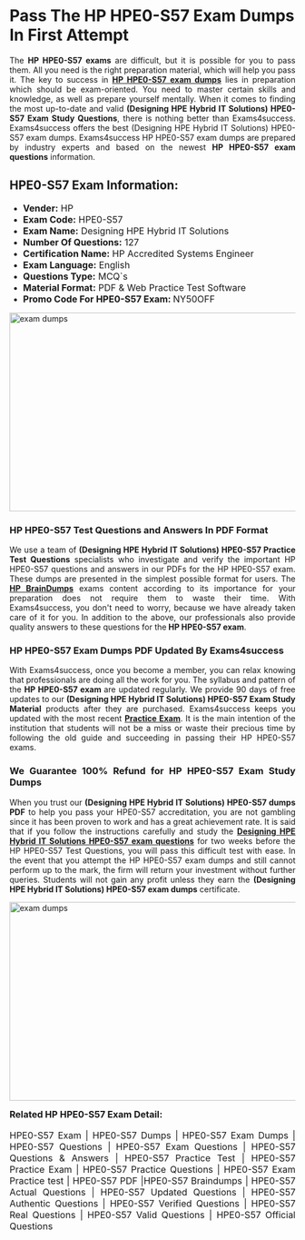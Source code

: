 <h1><strong><strong>Pass The HP HPE0-S57 Exam Dumps In First Attempt</strong></strong></h1> <p style="text-align:justify">The <strong>HP HPE0-S57 exams</strong> are difficult, but it is possible for you to pass them. All you need is the right preparation material, which will help you pass it. The key to success in <a href="https://www.exams4success.com/hp/hpe0-s57-pdf-exam-dumps"><strong>HP HPE0-S57 exam dumps</strong></a> lies in preparation which should be exam-oriented. You need to master certain skills and knowledge, as well as prepare yourself mentally. When it comes to finding the most up-to-date and valid <strong>(Designing HPE Hybrid IT Solutions) HPE0-S57 Exam Study Questions</strong>, there is nothing better than Exams4success. Exams4success offers the best (Designing HPE Hybrid IT Solutions) HPE0-S57 exam dumps. Exams4success HP HPE0-S57 exam dumps are prepared by industry experts and based on the newest <strong>HP HPE0-S57 exam questions</strong> information.</p> <h2><strong><strong>HPE0-S57 Exam Information:</strong></strong></h2> <ul> <li><span style="font-size:16px"><strong>Vender:</strong> HP</span></li> <li><span style="font-size:16px"><strong>Exam Code:</strong> HPE0-S57</span></li> <li><span style="font-size:16px"><strong>Exam Name:</strong> Designing HPE Hybrid IT Solutions</span></li> <li><span style="font-size:16px"><strong>Number Of Questions:</strong> 127</span></li> <li><span style="font-size:16px"><strong>Certification Name:</strong> HP Accredited Systems Engineer</span></li> <li><span style="font-size:16px"><strong>Exam Language:</strong> English</span></li> <li><span style="font-size:16px"><strong>Questions Type:</strong> MCQ`s</span></li> <li><span style="font-size:16px"><strong>Material Format:</strong> PDF & Web Practice Test Software</span></li> <li><span style="font-size:16px"><strong>Promo Code For HPE0-S57 Exam: </strong>NY50OFF</span></li> </ul> <p><a href="https://www.exams4success.com/hp/hpe0-s57-pdf-exam-dumps" rel="no-follow"><img alt="exam dumps" src="https://www.certcollections.com/uploads/content/infrist1.png" style="height:350px; width:750px" /></a></p> <h3><strong>HP HPE0-S57 Test Questions and Answers In PDF Format</strong></h3> <p style="text-align:justify">We use a team of <strong>(Designing HPE Hybrid IT Solutions) HPE0-S57 Practice Test Questions</strong> specialists who investigate and verify the important HP HPE0-S57 questions and answers in our PDFs for the HP HPE0-S57 exam. These dumps are presented in the simplest possible format for users. The <a href="https://www.exams4success.com/hp-exam-dumps"><strong>HP BrainDumps</strong></a> exams content according to its importance for your preparation does not require them to waste their time. With Exams4success, you don't need to worry, because we have already taken care of it for you. In addition to the above, our professionals also provide quality answers to these questions for the<strong> HP HPE0-S57 exam</strong>.</p> <h3><strong> HP HPE0-S57 Exam Dumps PDF Updated By Exams4success</strong></h3> <p style="text-align:justify">With Exams4success, once you become a member, you can relax knowing that professionals are doing all the work for you. The syllabus and pattern of the <strong>HP HPE0-S57 exam </strong>are updated regularly. We provide 90 days of free updates to our <strong>(Designing HPE Hybrid IT Solutions) HPE0-S57 Exam Study Material</strong> products after they are purchased. Exams4success keeps you updated with the most recent <a href="https://www.exams4success.com/"><strong>Practice Exam</strong></a>. It is the main intention of the institution that students will not be a miss or waste their precious time by following the old guide and succeeding in passing their HP HPE0-S57 exams.</p> <h3 style="text-align:justify"><strong>We Guarantee 100% Refund for HP HPE0-S57 Exam Study Dumps</strong></h3> <p style="text-align:justify">When you trust our <strong>(Designing HPE Hybrid IT Solutions) HPE0-S57 dumps PDF</strong> to help you pass your HPE0-S57 accreditation, you are not gambling since it has been proven to work and has a great achievement rate. It is said that if you follow the instructions carefully and study the <a href="https://www.exams4success.com/hp/hpe0-s57-pdf-exam-dumps"><strong>Designing HPE Hybrid IT Solutions HPE0-S57 exam questions</strong></a> for two weeks before the HP HPE0-S57 Test Questions, you will pass this difficult test with ease. In the event that you attempt the HP HPE0-S57 exam dumps and still cannot perform up to the mark, the firm will return your investment without further queries. Students will not gain any profit unless they earn the <strong>(Designing HPE Hybrid IT Solutions) HPE0-S57 exam dumps</strong> certificate.</p> <p style="text-align:justify"><a href="https://www.exams4success.com/hp/hpe0-s57-pdf-exam-dumps" rel="no-follow"><img alt="exam dumps" src="https://www.certcollections.com/uploads/content/free_demo1.png" style="height:350px; width:750px" /></a></p> <p style="text-align:justify"><span style="font-size:16px"><strong>Related HP HPE0-S57 Exam Detail:</strong></span><br /> <br /> <span style="font-size:16px">HPE0-S57 Exam | HPE0-S57 Dumps | HPE0-S57 Exam Dumps | HPE0-S57 Questions | HPE0-S57 Exam Questions | HPE0-S57 Questions & Answers | HPE0-S57 Practice Test | HPE0-S57 Practice Exam | HPE0-S57 Practice Questions | HPE0-S57 Exam Practice test | HPE0-S57 PDF |HPE0-S57 Braindumps | HPE0-S57 Actual Questions | HPE0-S57 Updated Questions | HPE0-S57 Authentic Questions | HPE0-S57 Verified Questions | HPE0-S57 Real Questions | HPE0-S57 Valid Questions | HPE0-S57 Official Questions</span></p>
